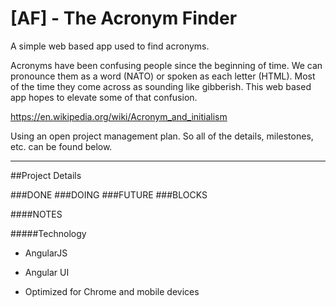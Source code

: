 [AF] - The Acronym Finder
=========================
A simple web based app used to find acronyms.

Acronyms have been confusing people since the beginning of time. We can pronounce them as a word (NATO) or spoken as each letter (HTML). Most of the time they come across as sounding like gibberish. This web based app hopes to elevate some of that confusion.

https://en.wikipedia.org/wiki/Acronym_and_initialism

Using an open project management plan. So all of the details, milestones, etc. can be found below.

---
##Project Details

###DONE
###DOING
###FUTURE
###BLOCKS

####NOTES

#####Technology
- AngularJS
- Angular UI

- Optimized for Chrome and mobile devices
